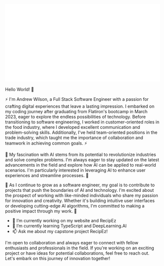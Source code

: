 
<img class="image" src="./header.svg" />

Hello World! 👋

 ⚡ I'm Andrew Wilson, a Full Stack Software Engineer with a passion for crafting digital experiences that leave a lasting impression. I embarked on my coding journey after graduating from Flatiron's bootcamp in March 2023, eager to explore the endless possibilities of technology. Before transitioning to software engineering, I worked in customer-oriented roles in the food industry, where I developed excellent communication and problem-solving skills. Additionally, I've held team-oriented positions in the trade industry, which taught me the importance of collaboration and teamwork in achieving common goals. ⚡

 💬 My fascination with AI stems from its potential to revolutionize industries and solve complex problems. I'm always eager to stay updated on the latest advancements in the field and explore how AI can be applied to real-world scenarios. I'm particularly interested in leveraging AI to enhance user experiences and streamline processes. 💬

 🤔 As I continue to grow as a software engineer, my goal is to contribute to projects that push the boundaries of AI and technology. I'm excited about the prospect of working with like-minded individuals who share my passion for innovation and creativity. Whether it's building intuitive user interfaces or developing cutting-edge AI algorithms, I'm committed to making a positive impact through my work. 🤔

- 🔭 I’m currently working on my website and RecipEz
- 🌱 I’m currently learning TypeScript and DeepLearning.AI
- 📫 Ask me about my capstone project RecipEz!

I'm open to collaboration and always eager to connect with fellow enthusiasts and professionals in the field. If you're working on an exciting project or have ideas for potential collaborations, feel free to reach out. Let's embark on this journey of innovation together!


  
<!--
**AndrewW129/AndrewW129** is a ✨ _special_ ✨ repository because its `README.md` (this file) appears on your GitHub profile.
-->
